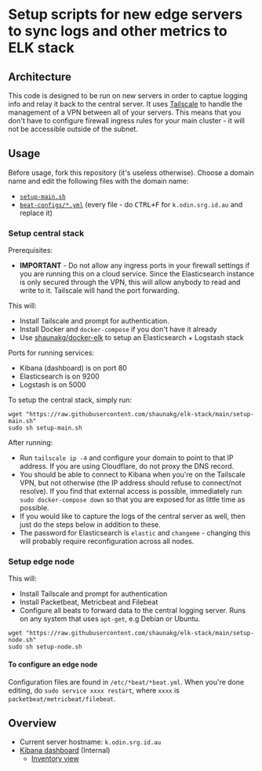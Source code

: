 # Setup scripts for new edge servers to sync logs and other metrics to ELK stack

## Architecture
This code is designed to be run on new servers in order to captue logging info and relay it back to the central server.
It uses [Tailscale](https://tailscale.com) to handle the management of a VPN between all of your servers. This means that you don't have to configure firewall ingress rules for your main cluster - it will not be accessible outside of the subnet.

## Usage

Before usage, fork this repository (it's useless otherwise).
Choose a domain name and edit the following files with the domain name:
- [`setup-main.sh`](./setup-main.sh)
- [`beat-configs/*.yml`](./beat-configs/) (every file - do <kbd>CTRL+F</kbd> for `k.odin.srg.id.au` and replace it)

### Setup central stack

Prerequisites:
- **IMPORTANT** - Do not allow any ingress ports in your firewall settings if you are running this on a cloud service. Since the Elasticsearch instance is only secured through the VPN, this will allow anybody to read and write to it. Tailscale will hand the port forwarding.

This will:
- Install Tailscale and prompt for authentication.
- Install Docker and `docker-compose` if you don't have it already
- Use [shaunakg/docker-elk](https://github.com/shaunakg/docker-elk) to setup an Elasticsearch + Logstash stack

Ports for running services:
- Kibana (dashboard) is on port 80
- Elasticsearch is on 9200
- Logstash is on 5000

To setup the central stack, simply run:
```
wget "https://raw.githubusercontent.com/shaunakg/elk-stack/main/setup-main.sh"
sudo sh setup-main.sh
```

After running:
- Run `tailscale ip -4` and configure your domain to point to that IP address. If you are using Cloudflare, do not proxy the DNS record.
- You should be able to connect to Kibana when you're on the Tailscale VPN, but not otherwise (the IP address should refuse to connect/not resolve). If you find that external access is possible, immediately run `sudo docker-compose down` so that you are exposed for as little time as possible.
- If you would like to capture the logs of the central server as well, then just do the steps below in addition to these.
- The password for Elasticsearch is `elastic` and `changeme` - changing this will probably require reconfiguration across all nodes.

### Setup edge node
This will:
- Install Tailscale and prompt for authentication
- Install Packetbeat, Metricbeat and Filebeat
- Configure all beats to forward data to the central logging server.
Runs on any system that uses `apt-get`, e.g Debian or Ubuntu.
```
wget "https://raw.githubusercontent.com/shaunakg/elk-stack/main/setup-node.sh"
sudo sh setup-node.sh
```

#### To configure an edge node
Configuration files are found in `/etc/*beat/*beat.yml`. When you're done editing, do `sudo service xxxx restart`, where `xxxx` is `packetbeat/metricbeat/filebeat`.


## Overview
- Current server hostname: `k.odin.srg.id.au`
- [Kibana dashboard](http://k.odin.srg.id.au) (Internal)
    - [Inventory view](http://k.odin.srg.id.au/app/metrics/inventory)
